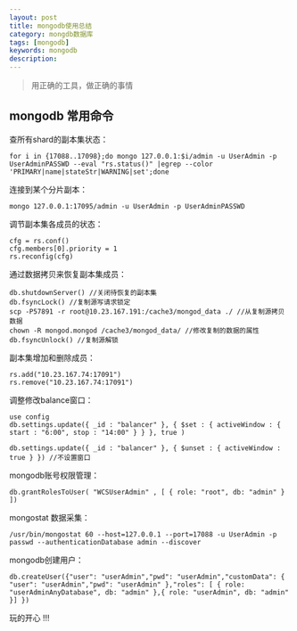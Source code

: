 ```yaml
---
layout: post
title: mongodb使用总结
category: mongdb数据库
tags: [mongodb]
keywords: mongodb
description: 
---
```


> 用正确的工具，做正确的事情

## mongodb 常用命令

查所有shard的副本集状态：
	
	for i in {17088..17098};do mongo 127.0.0.1:$i/admin -u UserAdmin -p UserAdminPASSWD --eval "rs.status()" |egrep --color 'PRIMARY|name|stateStr|WARNING|set';done


连接到某个分片副本：

	mongo 127.0.0.1:17095/admin -u UserAdmin -p UserAdminPASSWD

调节副本集各成员的状态：

	cfg = rs.conf()
	cfg.members[0].priority = 1
	rs.reconfig(cfg)

通过数据拷贝来恢复副本集成员：

	db.shutdownServer() //关闭待恢复的副本集
	db.fsyncLock() //复制源写请求锁定
	scp -P57891 -r root@10.23.167.191:/cache3/mongod_data ./ //从复制源拷贝数据
	chown -R mongod.mongod /cache3/mongod_data/ //修改复制的数据的属性
	db.fsyncUnlock() //复制源解锁

副本集增加和删除成员：
	
	rs.add("10.23.167.74:17091")
	rs.remove("10.23.167.74:17091")

调整修改balance窗口：

	use config
	db.settings.update({ _id : "balancer" }, { $set : { activeWindow : { start : "6:00", stop : "14:00" } } }, true )

	db.settings.update({ _id : "balancer" }, { $unset : { activeWindow : true } }) //不设置窗口

mongodb账号权限管理：

	db.grantRolesToUser( "WCSUserAdmin" , [ { role: "root", db: "admin" } ])
	

mongostat 数据采集：

	/usr/bin/mongostat 60 --host=127.0.0.1 --port=17088 -u UserAdmin -p passwd --authenticationDatabase admin --discover


mongodb创建用户：

	db.createUser({"user": "userAdmin","pwd": "userAdmin","customData": { "user": "userAdmin","pwd": "userAdmin" },"roles": [ { role: "userAdminAnyDatabase", db: "admin" },{ role: "userAdmin", db: "admin" }] })


玩的开心 !!!
